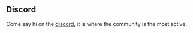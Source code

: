 ## Discord
Come say hi on the [discord](https://discord.gg/YTp2GTzwyv), it is where the community is the most active.
